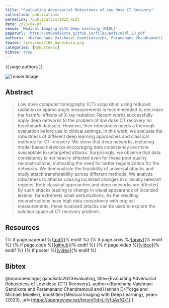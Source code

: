 ```yaml
---
title: "Evaluating Adversarial Robustness of Low dose CT Recovery"
collection: publications
permalink: /publication/2023_midl
date: 2023-04-07
venue: 'Medical Imaging with Deep Learning (MIDL)'
paperurl: 'http://KVGandikota.github.io/files/pdfs/midl_23.pdf'
authors: '<b>Kanchana Vaishnavi Gandikota</b>, Paramanand Chandramouli, Hannah Droege, Michael Moeller '
teaser: /previews/166_Gandikota.png
categories: [Robustness]
bibtex: true
---
```


{{ page.authors }}

<img class="pub_teaser" src="../images/previews/ct_local_attack.png" alt="Teaser Image" title="teaser" />

## Abstract

> Low dose computer tomography (CT) acquisition using reduced radiation or sparse angle measurements is recommended to decrease the harmful effects of X-ray radiation. Recent
works successfully apply deep networks to the problem of low dose CT recovery on benchmark datasets. However, their robustness needs a thorough evaluation before use in clinical
settings. In this work, we evaluate the robustness of different deep learning approaches and classical methods for CT recovery. We show that deep networks, including model
based networks encouraging data consistency are more susceptible to untargeted attacks. Surprisingly, we observe that data consistency is not heavily affected even for these poor
quality reconstructions, motivating the need for better regularization for the networks. We demonstrate the feasibility of universal attacks and study attack transferability across
different methods. We analyze robustness to attacks causing localized changes in clinically relevant regions. Both classical approaches and deep networks are affected by such attacks
leading to change in visual appearance of localized lesions, for extremely small perturbations. As the resulting reconstructions have high data consistency with original measurements,
these localized attacks can be used to explore the solution space of CT recovery problem.

## Resources

{% if page.paperurl %}<a href=" {{ page.paperurl }} ">[pdf]</a>{% endif %} {% if page.arxiv %}<a href=" {{ page.arxiv }} ">[arxiv]</a>{% endif %} {% if page.code %}<a href=" {{ page.code }} ">[github]</a>{% endif %} {% if page.video %}<a href=" {{ page.video }} ">[video]</a>{% endif %} {% if poster %}<a href=" {{ page.poster }} ">[video]</a>{% endif %}

## Bibtex

@inproceedings{
gandikota2023evaluating,
title={Evaluating Adversarial Robustness of Low dose {CT} Recovery},
author={Kanchana Vaishnavi Gandikota and Paramanand Chandramouli and Hannah Dr{\"o}ge and Michael Moeller},
booktitle={Medical Imaging with Deep Learning},
year={2023},
url={https://openreview.net/forum?id=L-N1uAxfQk1}
}
